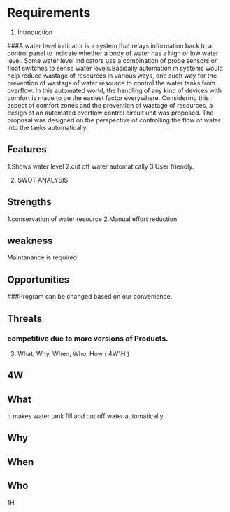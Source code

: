 # Requirements

1. Introduction

###A water level indicator is a system that relays information back to a control panel to indicate whether a body of water has a high or low water level. Some water level indicators use a combination of probe sensors or float switches to sense water levels.Basically automation in systems would help reduce wastage of resources in various ways, one such way for the prevention of wastage of water resource to control the water tanks from overflow. In this automated world, the handling of any kind of devices with comfort is made to be the easiest factor everywhere. Considering this aspect of comfort zones and the prevention of wastage of resources, a design of an automated overflow control circuit unit was proposed. The proposal was designed on the perspective of controlling the flow of water into the tanks automatically.

## Features

1.Shows water level
2.cut off water automatically
3.User friendly.

2. SWOT ANALYSIS

## Strengths

1.conservation of water resource
2.Manual effort reduction

## weakness

Maintanance is required

## Opportunities

###Program can be changed based on our convenience.

## Threats

### competitive due to more versions of Products.

3. What, Why, When, Who, How ( 4W1H )
## 4W

## What
It makes water tank fill and cut off water automatically.
## Why

## When

## Who 

1H



























